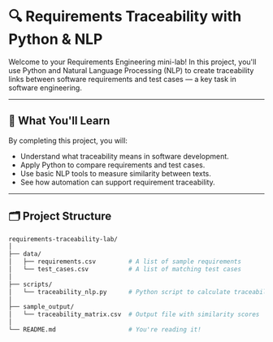 # 🔍 Requirements Traceability with Python & NLP

Welcome to your Requirements Engineering mini-lab! In this project, you'll use Python and Natural Language Processing (NLP) to create traceability links between software requirements and test cases — a key task in software engineering.

---

## 🎯 What You'll Learn

By completing this project, you will:
- Understand what traceability means in software development.
- Apply Python to compare requirements and test cases.
- Use basic NLP tools to measure similarity between texts.
- See how automation can support requirement traceability.

---

## 🗂️ Project Structure

```bash
requirements-traceability-lab/
│
├── data/
│   ├── requirements.csv         # A list of sample requirements
│   └── test_cases.csv           # A list of matching test cases
│
├── scripts/
│   └── traceability_nlp.py      # Python script to calculate traceability links
│
├── sample_output/
│   └── traceability_matrix.csv  # Output file with similarity scores
│
└── README.md                    # You're reading it!
